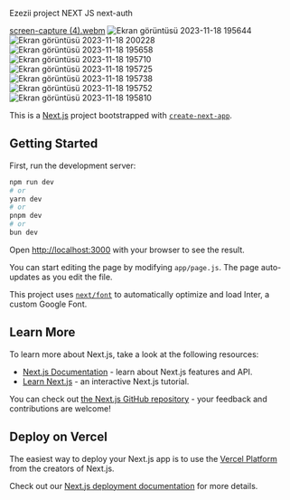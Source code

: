 Ezezii project NEXT JS next-auth 

[screen-capture (4).webm](https://github.com/ekiciezgi/nextJsProjectBlog/assets/78070798/0e72d00d-8303-4271-814f-d577e8939a16)
![Ekran görüntüsü 2023-11-18 195644](https://github.com/ekiciezgi/nextJsProjectBlog/assets/78070798/e59a2640-9308-4d47-be92-ded9cdb01afc)
![Ekran görüntüsü 2023-11-18 200228](https://github.com/ekiciezgi/nextJsProjectBlog/assets/78070798/d3ac8364-f203-4fc1-aa30-8ff0691889b3)
![Ekran görüntüsü 2023-11-18 195658](https://github.com/ekiciezgi/nextJsProjectBlog/assets/78070798/92c13842-7a17-488d-8c9b-948f33a1f964)
![Ekran görüntüsü 2023-11-18 195710](https://github.com/ekiciezgi/nextJsProjectBlog/assets/78070798/130b231f-0982-4797-803b-258480902a49)
![Ekran görüntüsü 2023-11-18 195725](https://github.com/ekiciezgi/nextJsProjectBlog/assets/78070798/ecf5c366-515f-4fff-b9a9-1fd1a822e764)
![Ekran görüntüsü 2023-11-18 195738](https://github.com/ekiciezgi/nextJsProjectBlog/assets/78070798/f1ee50fa-c996-45bd-8d4f-cb6e69ce73f8)
![Ekran görüntüsü 2023-11-18 195752](https://github.com/ekiciezgi/nextJsProjectBlog/assets/78070798/ed9c044d-2271-43fb-8659-be807a570582)
![Ekran görüntüsü 2023-11-18 195810](https://github.com/ekiciezgi/nextJsProjectBlog/assets/78070798/bd5c5a34-158e-49b6-9bbb-e7e872eb251f)

This is a [Next.js](https://nextjs.org/) project bootstrapped with [`create-next-app`](https://github.com/vercel/next.js/tree/canary/packages/create-next-app).

## Getting Started

First, run the development server:

```bash
npm run dev
# or
yarn dev
# or
pnpm dev
# or
bun dev
```

Open [http://localhost:3000](http://localhost:3000) with your browser to see the result.

You can start editing the page by modifying `app/page.js`. The page auto-updates as you edit the file.

This project uses [`next/font`](https://nextjs.org/docs/basic-features/font-optimization) to automatically optimize and load Inter, a custom Google Font.

## Learn More

To learn more about Next.js, take a look at the following resources:

- [Next.js Documentation](https://nextjs.org/docs) - learn about Next.js features and API.
- [Learn Next.js](https://nextjs.org/learn) - an interactive Next.js tutorial.

You can check out [the Next.js GitHub repository](https://github.com/vercel/next.js/) - your feedback and contributions are welcome!

## Deploy on Vercel

The easiest way to deploy your Next.js app is to use the [Vercel Platform](https://vercel.com/new?utm_medium=default-template&filter=next.js&utm_source=create-next-app&utm_campaign=create-next-app-readme) from the creators of Next.js.

Check out our [Next.js deployment documentation](https://nextjs.org/docs/deployment) for more details.
